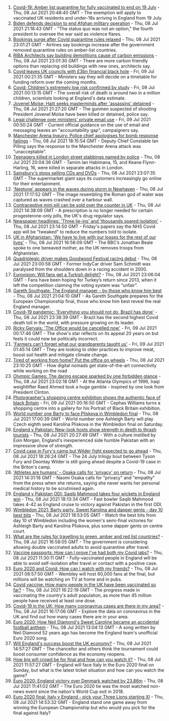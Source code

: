 1. [Covid-19: Amber list quarantine for fully vaccinated to end on 19 July](https://www.bbc.co.uk/news/uk-57763173) - Thu, 08 Jul 2021 20:48:40 GMT - The exemption will apply to vaccinated UK residents and under-18s arriving in England from 19 July.
2. [Biden defends decision to end Afghan military operation](https://www.bbc.co.uk/news/world-us-canada-57770436) - Thu, 08 Jul 2021 21:18:43 GMT - "The status quo was not an option," the fourth president to oversee the war said as violence flares.
3. [Bookings surge after Covid quarantine rules relaxed](https://www.bbc.co.uk/news/business-57770236) - Thu, 08 Jul 2021 23:01:21 GMT - Airlines say bookings increase after the government removed quarantine rules on amber-list countries.
4. [RIBA Architects say building demolitions cause of carbon emissions](https://www.bbc.co.uk/news/uk-57756991) - Thu, 08 Jul 2021 23:01:30 GMT - There are more carbon friendly options than replacing old buildings with new ones, architects say.
5. [Covid leaves UK councils with £3bn financial black hole](https://www.bbc.co.uk/news/uk-57720900) - Fri, 09 Jul 2021 00:21:35 GMT - Ministers say they will decide on a timetable for funding reform over the coming months.
6. [Covid: Children's extremely low risk confirmed by study](https://www.bbc.co.uk/news/health-57766717) - Fri, 09 Jul 2021 00:13:15 GMT - The overall risk of death is around two in a million children, scientists looking at England's data estimate.
7. [Jovenel Moïse: Haiti seeks masterminds after 'assassins' detained](https://www.bbc.co.uk/news/world-latin-america-57766749) - Thu, 08 Jul 2021 21:27:20 GMT - The gunmen suspected of shooting President Jovenel Moïse have been killed or detained, police say.
8. [Legal challenge over ministers' private email use](https://www.bbc.co.uk/news/uk-politics-57772428) - Fri, 09 Jul 2021 00:50:24 GMT - Current official guidance on the use of email and messaging leaves an "accountability gap", campaigners say.
9. [Manchester Arena Inquiry: Police chief apologises for bomb response failings](https://www.bbc.co.uk/news/uk-england-manchester-57768100) - Thu, 08 Jul 2021 18:15:54 GMT - Deputy Chief Constable Ian Pilling says the response to the Manchester Arena attack was "unacceptable".
10. [Teenagers killed in London street stabbings named by police](https://www.bbc.co.uk/news/uk-england-london-57767060) - Thu, 08 Jul 2021 20:04:36 GMT - Tamim Ian Habimana, 15, and Keane Flynn-Harling, 16, were killed in separate attacks in London.
11. [Sainsbury's stops selling CDs and DVDs](https://www.bbc.co.uk/news/business-57763301) - Thu, 08 Jul 2021 23:07:35 GMT - The supermarket giant says its customers increasingly go online for their entertainment.
12. ['Neptune' appears in the waves during storm in Newhaven](https://www.bbc.co.uk/news/uk-england-sussex-57770547) - Thu, 08 Jul 2021 17:17:52 GMT - The image resembling the Roman god of water was captured as waves crashed over a harbour wall.
13. [Contraceptive mini pill can be sold over the counter in UK](https://www.bbc.co.uk/news/health-57384096) - Thu, 08 Jul 2021 14:38:09 GMT - A prescription is no longer needed for certain progesterone-only pills, the UK's drug regulator says.
14. [Newspaper headlines: 'Three lie-ins' and 'thousands spared isolation'](https://www.bbc.co.uk/news/blogs-the-papers-57772488) - Thu, 08 Jul 2021 23:14:50 GMT - Friday's papers say the NHS Covid app will be "tweaked" to reduce the numbers told to isolate.
15. [UK in Afghanistan: 'We have to live with our losses for the rest of our lives'](https://www.bbc.co.uk/news/uk-57768079) - Thu, 08 Jul 2021 16:56:09 GMT - The BBC’s Jonathan Beale spoke to one bereaved mother, as the UK removes troops from Afghanistan.
16. [Quadriplegic driver makes Goodwood Festival racing debut](https://www.bbc.co.uk/news/uk-57768915) - Thu, 08 Jul 2021 23:00:58 GMT - Former IndyCar driver Sam Schmidt was paralysed from the shoulders down in a racing accident in 2000.
17. [Eurovision: Will fans get a Turkish delight?](https://www.bbc.co.uk/news/world-europe-57766798) - Thu, 08 Jul 2021 23:06:04 GMT - Fans have been hoping for Turkey’s return since 2013, when it left the competition claiming the voting system was “unfair”.
18. [Gareth Southgate: The England manager - by those who know him best](https://www.bbc.co.uk/sport/football/57724429) - Thu, 08 Jul 2021 21:04:10 GMT - As Gareth Southgate prepares for the European Championship final, those who know him best reveal the real England manager.
19. [Covid-19 pandemic: 'Everything you should not do, Brazil has done'](https://www.bbc.co.uk/news/world-latin-america-57733540) - Thu, 08 Jul 2021 23:38:39 GMT - Brazil has the second highest Covid death toll in the world, with pressure growing on its leader.
20. [Ricky Gervais: 'The Office would be cancelled now'](https://www.bbc.co.uk/news/entertainment-arts-57317470) - Fri, 09 Jul 2021 00:17:46 GMT - The show's star reflects on its appeal 20 years on but feels it could now be politically incorrect.
21. ['Farmers can't forget what our grandparents taught us'](https://www.bbc.co.uk/news/science-environment-57686365) - Fri, 09 Jul 2021 01:45:14 GMT - They are looking to older practices to improve meat, boost soil health and mitigate climate change.
22. [Tired of working from home? Put the office on wheels](https://www.bbc.co.uk/news/business-57649618) - Thu, 08 Jul 2021 23:10:25 GMT - How digital nomads get state-of-the-art connectivity while working on the road
23. [Olympic Games: The daring escape sparked by one forbidden glance](https://www.bbc.co.uk/sport/weightlifting/57656658) - Thu, 08 Jul 2021 23:02:18 GMT - At the Atlanta Olympics of 1996, Iraqi weightlifter Raed Ahmed took a huge gamble - inspired by one look from President Clinton.
24. [Photographer's shopping centre exhibition shows the authentic face of black Britain](https://www.bbc.co.uk/news/entertainment-arts-57733386) - Fri, 09 Jul 2021 00:16:50 GMT - Cephas Williams turns a shopping centre into a gallery for his Portrait of Black Britain exhibition.
25. [World number one Barty to face Pliskova in Wimbledon final](https://www.bbc.co.uk/sport/tennis/57766276) - Thu, 08 Jul 2021 17:00:39 GMT - World number one Ashleigh Barty will play Czech eighth seed Karolina Pliskova in the Wimbledon final on Saturday.
26. [England v Pakistan: New-look hosts show strength in depth to thrash tourists](https://www.bbc.co.uk/sport/cricket/57767176) - Thu, 08 Jul 2021 20:27:49 GMT - With a culture instilled by Eoin Morgan, England's inexperienced side humble Pakistan with an impressive show of strength.
27. [Covid case in Fury's camp but Wilder fight expected to go ahead](https://www.bbc.co.uk/sport/boxing/57770810) - Thu, 08 Jul 2021 18:26:24 GMT - The 24 July trilogy bout between Tyson Fury and Deontay Wilder is still going ahead despite a Covid-19 case in the Briton's camp.
28. ['Athletes are humans' - Osaka calls for 'privacy' on return](https://www.bbc.co.uk/sport/tennis/57767495) - Thu, 08 Jul 2021 14:31:18 GMT - Naomi Osaka calls for "privacy" and "empathy" from the press when she returns, saying she never wants her personal medical history to be scrutinised again.
29. [England v Pakistan ODI: Saqib Mahmood takes four wickets in England win](https://www.bbc.co.uk/sport/av/cricket/57765608) - Thu, 08 Jul 2021 18:13:34 GMT - Fast bowler Saqib Mahmood takes 4-42 as England cruise to victory against Pakistan in the first ODI.
30. [Wimbledon 2021: Barty party, Sweet Karolina and dapper gents - day 10 best bits](https://www.bbc.co.uk/sport/av/tennis/57772008) - Thu, 08 Jul 2021 18:53:05 GMT - Watch the best bits from day 10 of Wimbledon including the women's semi-final victories for Ashleigh Barty and Karolina Pliskova, plus some dapper gents on centre court.
31. [What are the rules for travelling to green, amber and red list countries?](https://www.bbc.co.uk/news/explainers-52544307) - Thu, 08 Jul 2021 16:58:05 GMT - The government is considering allowing double vaccinated adults to avoid quarantine after travel.
32. [Vaccine passports: How can I prove I've had both my Covid jabs?](https://www.bbc.co.uk/news/explainers-55718553) - Thu, 08 Jul 2021 11:30:11 GMT - Fully-vaccinated people in England will be able to avoid self-isolation after travel or contact with a positive case.
33. [Euro 2020 and Covid: How can I watch with my friends?](https://www.bbc.co.uk/news/uk-57386719) - Thu, 08 Jul 2021 08:57:50 GMT - Wembley will host 60,000 fans at the final, but millions will be watching on TV at home and in pubs.
34. [Covid vaccine: How many people in the UK have been vaccinated so far?](https://www.bbc.co.uk/news/health-55274833) - Thu, 08 Jul 2021 16:22:19 GMT - The progress made in vaccinating the country's adult population, as more than 45 million people have received at least one dose.
35. [Covid-19 in the UK: How many coronavirus cases are there in my area?](https://www.bbc.co.uk/news/uk-51768274) - Thu, 08 Jul 2021 16:17:06 GMT - Explore the data on coronavirus in the UK and find out how many cases there are in your area.
36. [Euro 2020: How Neil Diamond's Sweet Caroline became an accidental football anthem](https://www.bbc.co.uk/news/entertainment-arts-57761227) - Thu, 08 Jul 2021 13:04:13 GMT - A song written by Neil Diamond 52 years ago has become the England team's unofficial Euro 2020 song.
37. [Will England's success boost the UK economy?](https://www.bbc.co.uk/news/business-57746627) - Thu, 08 Jul 2021 14:57:27 GMT - The chancellor and others think the tournament could boost consumer confidence as the economy reopens.
38. [How big will crowd be for final and how can you watch it?](https://www.bbc.co.uk/sport/football/57753948) - Thu, 08 Jul 2021 11:57:27 GMT - England will face Italy in the Euro 2020 final on Sunday, but what is the latest ticket situation and how can you watch the game?
39. [Euro 2020: England victory over Denmark watched by 23.86m](https://www.bbc.co.uk/news/entertainment-arts-57763355) - Thu, 08 Jul 2021 11:41:02 GMT - The Euro 2020 tie was the most watched non-news event since the nation's World Cup exit in 2018.
40. [Euro 2020 final: Italy v England - pick your Three Lions starting XI](https://www.bbc.co.uk/sport/football/57765722) - Thu, 08 Jul 2021 14:53:32 GMT - England stand one game away from winning the European Championship but who would you pick for the final against Italy?
